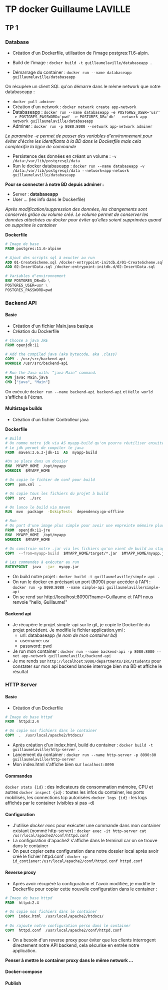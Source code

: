 ﻿
# TP docker Guillaume LAVILLE

  

## TP 1

  

### Database

  

* Création d'un Dockerfile, utilisation de l'image postgres:11.6-alpin.

* Build de l'image : `docker build -t guillaumelaville/databaseapp .`
* Démarrage du container : `docker run --name databaseapp guillaumelaville/databaseapp`

On récupère un client SQL qu'on démarre dans le même network que notre databaseapp :

* `docker pull adminer`
* Création d'un network : `docker network create app-network`
* Databaseapp : `docker run --name databaseapp -e POSTGRES_USER='usr' -e POSTGRES_PASSWORD='pwd' -e POSTGRES_DB='db' --network app-network guillaumelaville/databaseapp`
* Adminer : `docker run -p 8080:8080 --network app-network adminer`

*Le paramètre -e permet de passer des variables d'environnement pour éviter d'écrire les identifiants à la BD dans le Dockerfile mais cela complexifie la ligne de commande*

* Persistence des données en créant un volume : `-v /data:/var/lib/postgresql/data`
* Run le docker databaseapp : `docker run --name databaseapp -v /data:/var/lib/postgresql/data --network=app-network guillaumelaville/databaseapp`

**Pour se connecter à notre BD depuis adminer :**
* Server : **databaseapp**
* User ... (les info dans le Dockerfile)	

*Après modification/suppression des données, les changements sont conservés grâce au volume créé. Le volume permet de conserver les données attachées au docker pour éviter qu'elles soient supprimées quand on supprime le container* 

**Dockerfile**
```Dockerfile
# Image de base
FROM postgres:11.6-alpine

# Ajout des scripts sql à exucter au run
ADD 01-CreateScheme.sql /docker-entrypoint-initdb.d/01-CreateScheme.sql
ADD 02-InsertData.sql /docker-entrypoint-initdb.d/02-InsertData.sql

# Variables d'environnement
ENV POSTGRES_DB=db \
POSTGRES_USER=usr \
POSTGRES_PASSWORD=pwd
``` 
 
 ### Backend API
 #### Basic
* Création d'un fichier Main.java basique
* Création du Dockerfile
```Dockerfile
# Choose a java JRE
FROM openjdk:11

# Add the compiled java (aka bytecode, aka .class)
COPY . /usr/src/backend-api
WORKDIR /usr/src/backend-api
  
# Run the Java with: “java Main” command.
RUN javac Main.java
CMD ["java", "Main"] 
```
On exécute `docker run --name backend-api backend-api` et `Hello world` s'affiche à l'écran.

#### Multistage builds
* Création d'un fichier Controlleur java

**Dockerfile**
```Dockerfile
# Build
# On nomme notre jdk via AS myapp-build qu'on pourra réutiliser ensuite pour le run
# Le jdk permet de compiler le java
FROM  maven:3.6.3-jdk-11  AS  myapp-build

#On se place dans un dossier
ENV  MYAPP_HOME  /opt/myapp
WORKDIR  $MYAPP_HOME

# On copie le fichier de conf pour build
COPY  pom.xml  .

# On copie tous les fichiers du projet à build
COPY  src  ./src

# On lance le build via maven
RUN  mvn  package  -DskipTests  dependency:go-offline

# Run
# On part d'une image plus simple pour avoir une empreinte mémoire plus légère
FROM  openjdk:11-jre
ENV  MYAPP_HOME  /opt/myapp
WORKDIR  $MYAPP_HOME

# On construie notre .jar via les fichiers qu'on vient de build au stage précédent
COPY  --from=myapp-build  $MYAPP_HOME/target/*.jar  $MYAPP_HOME/myapp.jar

# Les commandes à exécuter au run
ENTRYPOINT  java  -jar  myapp.jar
```

* On build notre projet : `docker build -t guillaumelaville/simple-api .`
* On run le docker en précisant un port (8090) pour accéder à l'API : `docker run -p 8090:8080 --name simple-api guillaumelaville/simple-api`
* On se rend sur http://localhost:8090/?name=Guillaume et l'API nous renvoie "hello, Guillaume!" 

#### Backend api
* Je récupère le projet simple-api sur le git, je copie le Dockerfile du projet précédent. Je modifie le fichier application.yml :
	* url: databaseapp *(le nom de mon container bd)*
	* username: usr
	* password: pwd 
* Je run mon container : `docker run --name backend-api -p 8080:8080 --net app-network guillaumelaville/backend-api`
* Je me rends sur `http://localhost:8080/departments/IRC/students` pour constater sur mon api backend lancée interroge bien ma BD et affiche le résultat

### HTTP Server
#### Basic
* Création d'un Dockerfile
```Dockerfile
# Image de base httpd
FROM  httpd:2.4

# On copie nos fichiers dans le container
COPY  .  /usr/local/apache2/htdocs/
```
* Après création d'un index.html, build du container : `docker build -t guillaumelaville/http-server .`
* Lancement du container : `docker run --name http-server -p 8090:80 guillaumelaville/http-server`
* Mon index.html s'affiche bien sur `localhost:8090`


#### Commandes
`docker stats {id}` : des indicateurs de consommation mémoire, CPU et autres
`docker inspect {id}` : toutes les infos du container, les ports mobilisés, les connections tcp autorisées 
`docker logs {id}` : les logs affichés par le container (visibles si pas -d)


#### Configuration
* J'utilise *docker exec* pour exécuter une commande dans mon container existant (nommé http-server) : `docker exec -it http-server cat /usr/local/apache2/conf/httpd.conf`
* La configuration d'apache2 s'affiche dans le terminal car on se trouve dans le container
* On peut copier cette configuration dans notre dossier local après avoir créé le fichier httpd.conf : `docker cp id_contianer:/usr/local/apache2/conf/httpd.conf httpd.conf`

#### Reverse proxy
* Après avoir récupéré la configuration et l'avoir modifiée, je modifie le Dockerfile pour copier cette nouvelle configuration dans le container :
```Dockerfile
# Image de base httpd
FROM  httpd:2.4

# On copie nos fichiers dans le container
COPY  index.html  /usr/local/apache2/htdocs/
  
# On rajoute notre configuration perso dans le container
COPY  httpd.conf  /usr/local/apache2/conf/httpd.conf
```
* On a besoin d'un reverse proxy pour éviter que les clients interrogent directement notre API backend, cela sécurise en entrée notre application.

**Penser à mettre le container proxy dans le même network ...** 

#### Docker-compose

#### Publish



